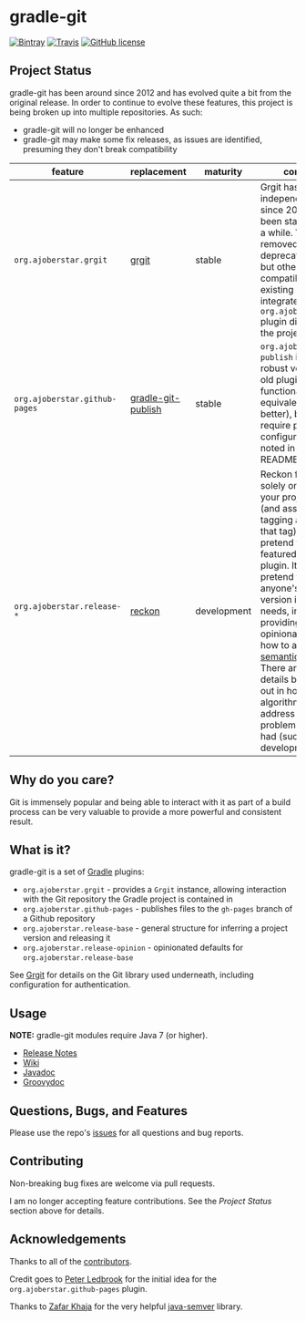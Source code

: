 # gradle-git

[![Bintray](https://img.shields.io/bintray/v/ajoberstar/maven/gradle-git.svg?style=flat-square)](https://bintray.com/ajoberstar/maven/gradle-git/_latestVersion)
[![Travis](https://img.shields.io/travis/ajoberstar/gradle-git.svg?style=flat-square)](https://travis-ci.org/ajoberstar/gradle-git)
[![GitHub license](https://img.shields.io/github/license/ajoberstar/gradle-git.svg?style=flat-square)](https://github.com/ajoberstar/gradle-git/blob/master/LICENSE)

## Project Status

gradle-git has been around since 2012 and has evolved quite a bit from the original release. In order to continue to evolve these features, this project is being broken up into multiple repositories. As such:

- gradle-git will no longer be enhanced
- gradle-git may make some fix releases, as issues are identified, presuming they don't break compatibility

| feature | replacement | maturity | comments |
|---------|-------------|----------|----------|
| `org.ajoberstar.grgit` | [grgit](https://github.com/ajoberstar/grgit) | stable | Grgit has been an independent project since 2013 and has been stable for quite a while. Version 2.0 removed some deprecated features, but otherwise is fully compatible with existing usage. It also integrates the `org.ajoberstar.grgit` plugin directly into the project. |
| `org.ajoberstar.github-pages` | [gradle-git-publish](https://github.com/ajoberstar/gradle-git-publish) | stable | `org.ajoberstar.git-publish` is a more robust version of the old plugin. It is functionally equivalent (or better), but does require porting configuration over as noted in the README. |
| `org.ajoberstar.release-*` | [reckon](https://github.com/ajoberstar/reckon) | development | Reckon focuses solely on determining your project version (and assisting with tagging and pushing that tag). It will not pretend to be a full-featured release plugin. It also will not pretend to meet anyone's general version inference needs, instead providing an opinionated model of how to apply [semantic versioning](http://semver.org). There are still some details being worked out in how the algorithm will address some problems gradle-git had (such as parallel development).

## Why do you care?

Git is immensely popular and being able to interact with it as part of a build process can be very valuable
to provide a more powerful and consistent result.

## What is it?

gradle-git is a set of [Gradle](http://gradle.org) plugins:

* `org.ajoberstar.grgit` - provides a `Grgit` instance, allowing interaction with the Git repository
the Gradle project is contained in
* `org.ajoberstar.github-pages` - publishes files to the `gh-pages` branch of a Github repository
* `org.ajoberstar.release-base` - general structure for inferring a project version and releasing it
* `org.ajoberstar.release-opinion` - opinionated defaults for `org.ajoberstar.release-base`

See [Grgit](https://github.com/ajoberstar/grgit) for details on the Git library used underneath, including
configuration for authentication.

## Usage

**NOTE:** gradle-git modules require Java 7 (or higher).

* [Release Notes](https://github.com/ajoberstar/gradle-git/releases)
* [Wiki](https://github.com/ajoberstar/gradle-git/wiki)
* [Javadoc](http://ajoberstar.org/gradle-git/docs/javadoc)
* [Groovydoc](http://ajoberstar.org/gradle-git/docs/groovydoc)

## Questions, Bugs, and Features

Please use the repo's [issues](https://github.com/ajoberstar/gradle-git/issues)
for all questions and bug reports.

## Contributing

Non-breaking bug fixes are welcome via pull requests.

I am no longer accepting feature contributions. See the _Project Status_ section above for details.

## Acknowledgements

Thanks to all of the [contributors](https://github.com/ajoberstar/gradle-git/graphs/contributors).

Credit goes to [Peter Ledbrook](https://github.com/pledbrook) for the initial
idea for the `org.ajoberstar.github-pages` plugin.

Thanks to [Zafar Khaja](https://github.com/zafarkhaja) for the very helpful
[java-semver](https://github.com/zafarkhaja/jsemver) library.
